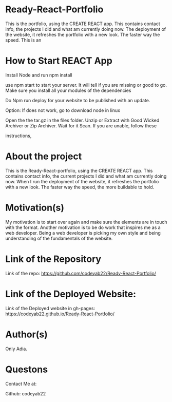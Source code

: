 # Ready-React-Portfolio


This is the portfolio, using the CREATE REACT app. This contains contact info, the projects I did and what am currently doing now. 
The deployment of the website, it refreshes the portfolio with a new look. The faster way the speed. This is an 

# How to Start REACT App

Install Node and run npm install

use npm start to start your server. It will tell if you are missing or good to go. 
Make sure you install all your modules of the dependencies

Do Npm run deploy for your website to be published with an update. 



Option: If does not work, go to download node in linux

Open the the tar.gz in the files folder. Unzip or Extract with Good Wicked Archiver or Zip Archiver. Wait for it Scan. If you are unable, follow these 

instructions, 
# About the project

This is the  Ready-React-portfolio, using the CREATE REACT app. This contains contact info, the current projects I did and what am currently doing now. 
When I run the deployment of the website, it refreshes the portfolio with a new look. The faster way the speed, the more buildable to hold. 

# Motivation(s)

My motivation is to start over again and make sure the elements are in touch with the format. Another motivation is to be do work that inspires me
as a web developer. Being a web developer is picking my own style and being understanding of the fundamentals of the website.





# Link of the Repository

Link of the repo: https://github.com/codeyab22/Ready-React-Portfolio/

# Link of the Deployed Website:

Link of the Deployed website in gh-pages: https://codeyab22.github.io/Ready-React-Portfolio/


# Author(s)

Only Adia. 


# Questons

Contact Me at:

Github: codeyab22
